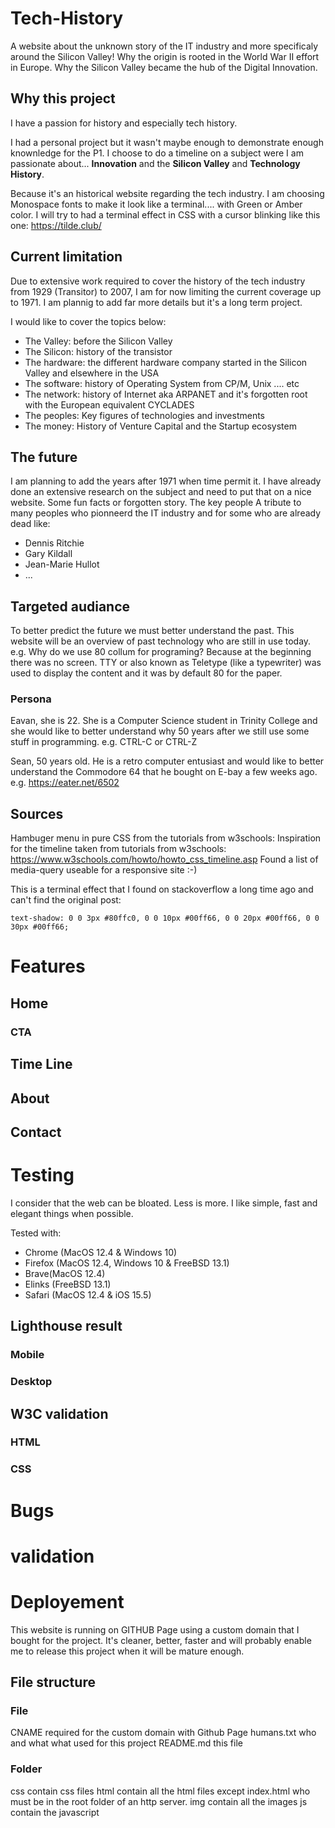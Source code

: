 # Tech-History
A website about the unknown story of the IT industry and more specificaly around the Silicon Valley!
Why the origin is rooted in the World War II effort in Europe.
Why the Silicon Valley became the hub of the Digital Innovation.

## Why this project
I have a passion for history and especially tech history.

I had a personal project but it wasn't maybe enough to demonstrate enough knownledge for the P1.
I choose to do a timeline on a subject were I am passionate about...
**Innovation** and the **Silicon Valley** and **Technology History**.

Because it's an historical website regarding the tech industry. I am choosing Monospace fonts to make it look like a terminal.... with Green or Amber color.
I will try to had a terminal effect in CSS with a cursor blinking like this one:
https://tilde.club/

## Current limitation
Due to extensive work required to cover the history of the tech industry from 1929 (Transitor) to 2007, I am for now limiting the current coverage up to 1971.
I am plannig to add far more details but it's a long term  project.

I would like to cover the topics below:

* The Valley: before the Silicon Valley
* The Silicon: history of the transistor
* The hardware: the different hardware company started in the Silicon Valley and elsewhere in the USA
* The software: history of Operating System from CP/M, Unix .... etc
* The network: history of Internet aka ARPANET and it's forgotten root with the European equivalent CYCLADES
* The peoples: Key figures of technologies and investments
* The money: History of Venture Capital and the Startup ecosystem


## The future
I am planning to add the years after 1971 when time permit it.
I have already done an extensive research on the subject and need to put that on a nice website.
Some fun facts or forgotten story.
The key people 
A tribute to many peoples who pionneerd the IT industry and for some who are already dead like:
- Dennis Ritchie
- Gary Kildall
- Jean-Marie Hullot
- ...

## Targeted audiance

To better predict the future we must better understand the past. This website will be an overview of past technology who are still in use today.
e.g. Why do we use 80 collum for programing? Because at the beginning there was no screen. TTY or also known as Teletype (like a typewriter) was used to display the content and it was by default 80 for the paper.

### Persona

Eavan, she is 22. She is a Computer Science student in Trinity College and she would like to better understand why 50 years after we still use some stuff in programming.
e.g. CTRL-C or CTRL-Z

Sean, 50 years old. He is a retro computer entusiast and would like to better understand the Commodore 64 that he bought on E-bay a few weeks ago.
e.g. https://eater.net/6502

## Sources
Hambuger menu in pure CSS from the tutorials from w3schools: 
Inspiration for the timeline taken from tutorials from w3schools: https://www.w3schools.com/howto/howto_css_timeline.asp
Found a list of media-query useable for a responsive site :-) 

This is a terminal effect that I found on stackoverflow a long time ago and can't find the original post:
```color: #f0fff8; /* almost white */
text-shadow: 0 0 3px #80ffc0, 0 0 10px #00ff66, 0 0 20px #00ff66, 0 0 30px #00ff66;
```

# Features

## Home
### CTA

## Time Line

## About

## Contact

# Testing
I consider that the web can be bloated. Less is more. I like simple, fast and elegant things when possible.

Tested with:
* Chrome (MacOS 12.4 & Windows 10)
* Firefox (MacOS 12.4, Windows 10 & FreeBSD 13.1)
* Brave(MacOS 12.4)
* Elinks (FreeBSD 13.1)
* Safari (MacOS 12.4 & iOS 15.5)

## Lighthouse result

### Mobile
### Desktop

## W3C validation

### HTML
### CSS

# Bugs

# validation

# Deployement
This website is running on GITHUB Page using a custom domain that I bought for the project.
It's cleaner, better, faster and will probably enable me to release this project when it will be mature enough.
 ## File structure
 
 ### File
CNAME       required for the custom domain with Github Page
humans.txt  who and what what used for this project
README.md   this file

 ### Folder
 css    contain css files
 html   contain all the html files except index.html who must be in the root folder of an http server.
 img    contain all the images
 js     contain the javascript





